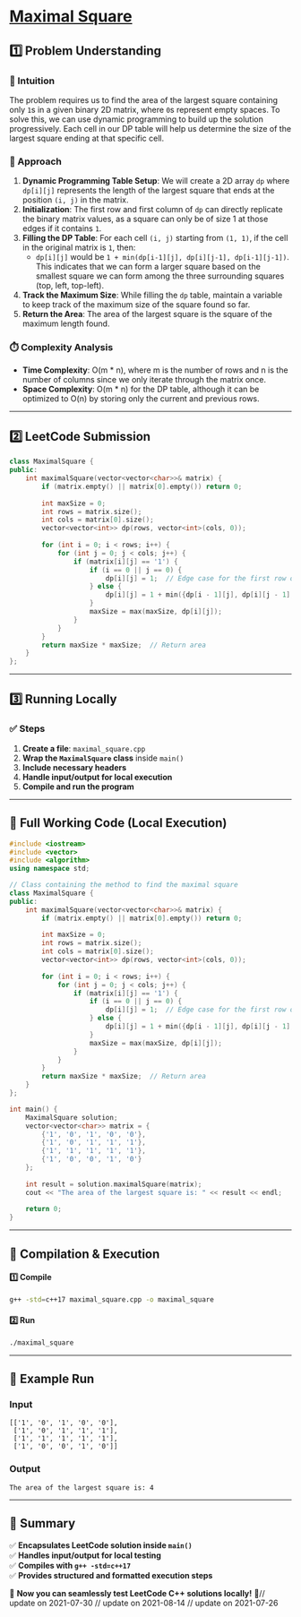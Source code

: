 # **[Maximal Square](https://leetcode.com/problems/maximal-square/description/)**  

## **1️⃣ Problem Understanding**  
### **📌 Intuition**  
The problem requires us to find the area of the largest square containing only `1`s in a given binary 2D matrix, where `0`s represent empty spaces. To solve this, we can use dynamic programming to build up the solution progressively. Each cell in our DP table will help us determine the size of the largest square ending at that specific cell.

### **🚀 Approach**  
1. **Dynamic Programming Table Setup**: We will create a 2D array `dp` where `dp[i][j]` represents the length of the largest square that ends at the position `(i, j)` in the matrix.
2. **Initialization**: The first row and first column of `dp` can directly replicate the binary matrix values, as a square can only be of size 1 at those edges if it contains `1`.
3. **Filling the DP Table**: For each cell `(i, j)` starting from `(1, 1)`, if the cell in the original matrix is `1`, then: 
   - `dp[i][j]` would be `1 + min(dp[i-1][j], dp[i][j-1], dp[i-1][j-1])`. This indicates that we can form a larger square based on the smallest square we can form among the three surrounding squares (top, left, top-left).
4. **Track the Maximum Size**: While filling the `dp` table, maintain a variable to keep track of the maximum size of the square found so far.
5. **Return the Area**: The area of the largest square is the square of the maximum length found.

### **⏱️ Complexity Analysis**  
- **Time Complexity**: O(m * n), where m is the number of rows and n is the number of columns since we only iterate through the matrix once.  
- **Space Complexity**: O(m * n) for the DP table, although it can be optimized to O(n) by storing only the current and previous rows.

---  

## **2️⃣ LeetCode Submission**  
```cpp
class MaximalSquare {
public:
    int maximalSquare(vector<vector<char>>& matrix) {
        if (matrix.empty() || matrix[0].empty()) return 0;
        
        int maxSize = 0;
        int rows = matrix.size();
        int cols = matrix[0].size();
        vector<vector<int>> dp(rows, vector<int>(cols, 0));
        
        for (int i = 0; i < rows; i++) {
            for (int j = 0; j < cols; j++) {
                if (matrix[i][j] == '1') {
                    if (i == 0 || j == 0) {
                        dp[i][j] = 1;  // Edge case for the first row or column
                    } else {
                        dp[i][j] = 1 + min({dp[i - 1][j], dp[i][j - 1], dp[i - 1][j - 1]});
                    }
                    maxSize = max(maxSize, dp[i][j]);
                }
            }
        }
        return maxSize * maxSize;  // Return area
    }
};
```  

---  

## **3️⃣ Running Locally**  
### **✅ Steps**  
1. **Create a file**: `maximal_square.cpp`  
2. **Wrap the `MaximalSquare` class** inside `main()`  
3. **Include necessary headers**  
4. **Handle input/output for local execution**  
5. **Compile and run the program**  

---  

## **📝 Full Working Code (Local Execution)**  
```cpp
#include <iostream>
#include <vector>
#include <algorithm>
using namespace std;

// Class containing the method to find the maximal square
class MaximalSquare {
public:
    int maximalSquare(vector<vector<char>>& matrix) {
        if (matrix.empty() || matrix[0].empty()) return 0;
        
        int maxSize = 0;
        int rows = matrix.size();
        int cols = matrix[0].size();
        vector<vector<int>> dp(rows, vector<int>(cols, 0));
        
        for (int i = 0; i < rows; i++) {
            for (int j = 0; j < cols; j++) {
                if (matrix[i][j] == '1') {
                    if (i == 0 || j == 0) {
                        dp[i][j] = 1;  // Edge case for the first row or column
                    } else {
                        dp[i][j] = 1 + min({dp[i - 1][j], dp[i][j - 1], dp[i - 1][j - 1]});
                    }
                    maxSize = max(maxSize, dp[i][j]);
                }
            }
        }
        return maxSize * maxSize;  // Return area
    }
};

int main() {
    MaximalSquare solution;
    vector<vector<char>> matrix = {
        {'1', '0', '1', '0', '0'},
        {'1', '0', '1', '1', '1'},
        {'1', '1', '1', '1', '1'},
        {'1', '0', '0', '1', '0'}
    };
    
    int result = solution.maximalSquare(matrix);
    cout << "The area of the largest square is: " << result << endl;
    
    return 0;
}
```  

---  

## **🔧 Compilation & Execution**  
#### **1️⃣ Compile**  
```bash
g++ -std=c++17 maximal_square.cpp -o maximal_square
```  

#### **2️⃣ Run**  
```bash
./maximal_square
```  

---  

## **🎯 Example Run**  
### **Input**  
```
[['1', '0', '1', '0', '0'],
 ['1', '0', '1', '1', '1'],
 ['1', '1', '1', '1', '1'],
 ['1', '0', '0', '1', '0']]
```  
### **Output**  
```
The area of the largest square is: 4
```  

---  

## **📌 Summary**  
✅ **Encapsulates LeetCode solution inside `main()`**  
✅ **Handles input/output for local testing**  
✅ **Compiles with `g++ -std=c++17`**  
✅ **Provides structured and formatted execution steps**  

🚀 **Now you can seamlessly test LeetCode C++ solutions locally!** 🚀// update on 2021-07-30
// update on 2021-08-14
// update on 2021-07-26
